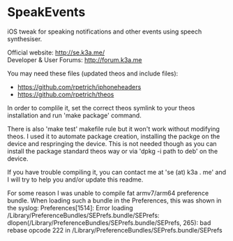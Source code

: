 SpeakEvents
===========

iOS tweak for speaking notifications and other events using speech synthesiser.

Official website: http://se.k3a.me/ <br/>
Developer & User Forums: http://forum.k3a.me

You may need these files (updated theos and include files): <br/>
 - https://github.com/rpetrich/iphoneheaders
 - https://github.com/rpetrich/theos  

In order to complile it, set the correct theos symlink to your theos installation and run 'make package' command.

There is also 'make test' makefile rule but it won't work without modifying theos. I used it to automate package creation, installing the packge on the device and respringing the device. This is not needed though as you can install the package standard theos way or via 'dpkg -i path to deb' on the device.

If you have trouble compiling it, you can contact me at 'se (at) k3a . me' and I will try to help you and/or update this readme.

For some reason I was unable to compile fat armv7/arm64 preference bundle.
When loading such a bundle in the Preferences, this was shown in the syslog:
Preferences[1514]: Error loading /Library/PreferenceBundles/SEPrefs.bundle/SEPrefs:  dlopen(/Library/PreferenceBundles/SEPrefs.bundle/SEPrefs, 265): bad rebase opcode 222 in /Library/PreferenceBundles/SEPrefs.bundle/SEPrefs
